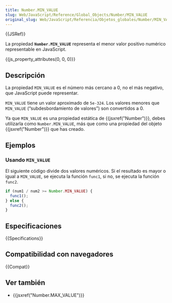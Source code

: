 ```yaml
---
title: Number.MIN_VALUE
slug: Web/JavaScript/Reference/Global_Objects/Number/MIN_VALUE
original_slug: Web/JavaScript/Referencia/Objetos_globales/Number/MIN_VALUE
---
```


{{JSRef}}

La propiedad **`Number.MIN_VALUE`** representa el menor valor positivo numérico representable en JavaScript.

{{js_property_attributes(0, 0, 0)}}

## Descripción

La propiedad `MIN_VALUE` es el número más cercano a 0, no el más negativo, que JavaScript puede representar.

`MIN_VALUE` tiene un valor aproximado de `5e-324`. Los valores menores que `MIN_VALUE` (“subdesbordamiento de valores”) son convertidos a 0.

Ya que `MIN_VALUE` es una propiedad estática de {{jsxref("Number")}}, debes utilizarla como `Number.MIN_VALUE`, más que como una propiedad del objeto {{jsxref("Number")}} que has creado.

## Ejemplos

### Usando `MIN_VALUE`

El siguiente código divide dos valores numéricos. Si el resultado es mayor o igual a `MIN_VALUE`, se ejecuta la función `func1`, si no, se ejecuta la función `func2`.

```js
if (num1 / num2 >= Number.MIN_VALUE) {
  func1();
} else {
  func2();
}
```

## Especificaciones

{{Specifications}}

## Compatibilidad con navegadores

{{Compat}}

## Ver también

- {{jsxref("Number.MAX_VALUE")}}
